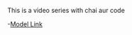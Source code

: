 This is a video series with chai aur code

-[Model Link](https://app.eraser.io/workspace/YtPqZ1VogxGy1jzIDkzj)
